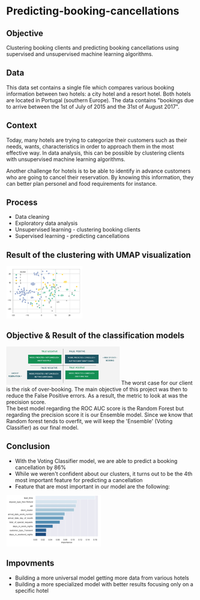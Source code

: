 # Predicting-booking-cancellations

## Objective
Clustering booking clients and predicting booking cancellations using supervised and unsupervised machine learning algorithms.

## Data
This data set contains a single file which compares various booking information between two hotels: a city hotel and a resort hotel. Both hotels are located in Portugal (southern Europe). The data contains "bookings due to arrive between the 1st of July of 2015 and the 31st of August 2017".

## Context
Today, many hotels are trying to categorize their customers such as their needs, wants, characteristics in order to approach them in the most effective way.
In data analysis, this can be possible by clustering clients with unsupervised machine learning algorithms.

Another challenge for hotels is to be able to identify in advance customers who are going to cancel their reservation. By knowing this information, they can better plan personel and food requirements for instance.

## Process
- Data cleaning
- Exploratory data analysis
- Unsupervised learning - clustering booking clients
- Supervised learning - predicting cancellations

## Result of the clustering with UMAP visualization 
<img src="https://github.com/abeliapetelle/Predicting-Booking-Cancellations/blob/master/Media/Clustering%20with%20UMAP%20visualization.png" width="40%" height="40%">


## Objective & Result of the classification models 
<img src="https://github.com/abeliapetelle/Predicting-Booking-Cancellations/blob/master/Media/Objective%20for%20modeling.png" width="60%" height="60%">
The worst case for our client is the risk of over-booking. The main objective of this project was then to reduce the False Positive errors. As a result, the metric to look at was the precision score. 
<br
<img src="https://github.com/abeliapetelle/Predicting-Booking-Cancellations/blob/master/Media/Model%20comparison.png" width="60%" height="60%">
The best model regarding the ROC AUC score is the Random Forest but regarding the precision score it is our Ensemble model.
Since we know that Random forest tends to overfit, we will keep the 'Ensemble' (Voting Classifier) as our final model.

## Conclusion 
- With the Voting Classifier model, we are able to predict a booking cancellation by 86%
- While we weren't confident about our clusters, it turns out to be the 4th most important feature for predicting a cancellation
- Feature that are most important in our model are the following:
<img src="https://github.com/abeliapetelle/Predicting-Booking-Cancellations/blob/master/Media/Most%20important%20features.png" width="50%" height="50%">


## Impovments
- Building a more universal model getting more data from various hotels
- Building a more specialized model with better results focusing only on a specific hotel

